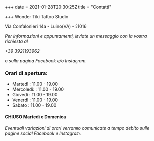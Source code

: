 +++
date = 2021-01-28T20:30:25Z
title = "Contatti"

+++
Wonder Tiki Tattoo Studio

Via Confalonieri 14a - Luino(VA) - 21016

_Per informazioni e appuntamenti, inviate un messaggio con la vostra richiesta al_

_+39 3921193962_ 

_o sulla pagina Facebook e/o Instagram._

### Orari di apertura:

* Martedì : 11.00 - 19.00
* Mercoledì:  : 11.00 - 19.00
* Giovedì : 11.00 - 19.00
* Venerdì : 11.00 - 19.00
* Sabato : 11.00 - 19.00

#### CHIUSO Martedì e Domenica

_Eventuali variazioni di orari verranno comunicate a tempo debito sulle pagine social Facebook e Instagram._